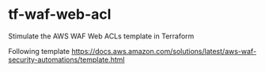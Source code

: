 # tf-waf-web-acl
Stimulate the AWS WAF Web ACLs template in Terraform

Following template https://docs.aws.amazon.com/solutions/latest/aws-waf-security-automations/template.html
